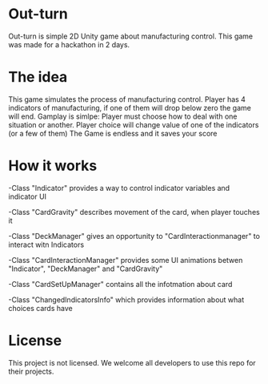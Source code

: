# Out-turn
Out-turn is simple 2D Unity game about manufacturing control. 
This game was made for a hackathon in 2 days.

# The idea
This game simulates the process of manufacturing control.
Player has 4 indicators of manufacturing, if one of them will drop below zero the game will end.
Gamplay is simlpe: 
Player must choose how to deal with one situation or another. Player choice will change value of one of the indicators (or a few of them)
The Game is endless and it saves your score

# How it works

-Class "Indicator" provides a way to control indicator variables and indicator UI

-Class "CardGravity" describes movement of the card, when player touches it

-Class "DeckManager" gives an opportunity to "CardInteractionmanager" to interact witn Indicators

-Class "CardInteractionManager" provides some UI animations betwen "Indicator", "DeckManager" and "CardGravity"

-Class "CardSetUpManager" contains all the infotmation about card

-Class "ChangedIndicatorsInfo" which provides information about what choices cards have

# License
This project is not licensed.
We welcome all developers to use this repo for their projects.
